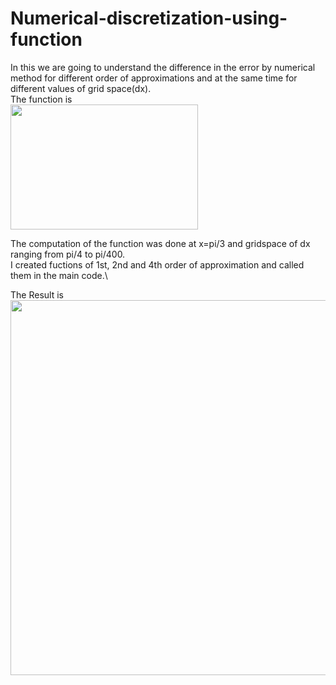 # Numerical-discretization-using-function
In this we are going to understand the difference in the error by numerical method for different order of approximations and at the same time for different values of grid space(dx).\
The function is\
<img src="https://user-images.githubusercontent.com/74448981/105075379-b48f5100-5aaf-11eb-83c2-88c2cb179a55.png" height="200" width="300">

The computation of the function was done at x=pi/3 and gridspace of dx ranging from pi/4 to pi/400.\
I created fuctions of 1st, 2nd and 4th order of approximation and called them in the main code.\

The Result is 
<img src="https://user-images.githubusercontent.com/74448981/105629482-3a711a80-5e69-11eb-9293-b06b6a0e85e0.jpg" height="600" width="800">

